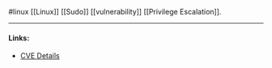 #linux
[[Linux]] [[Sudo]] [[vulnerability]] [[Privilege Escalation]].

---
#### Links:
- [CVE Details](https://www.cvedetails.com/cve/CVE-2019-13272/)

